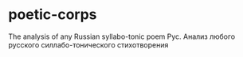 # poetic-corps
The analysis of any Russian syllabo-tonic poem
Рус. Анализ любого русского силлабо-тонического стихотворения
